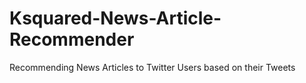 # Ksquared-News-Article-Recommender
Recommending News Articles to Twitter Users based on their Tweets
